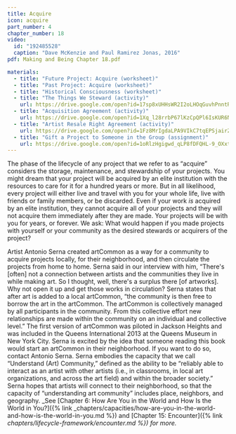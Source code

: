 ```yaml
---
title: Acquire
icon: acquire
part_number: 4
chapter_number: 18
video:
  id: "192485528"
  caption: "Dave McKenzie and Paul Ramirez Jonas, 2016"
pdf: Making and Being Chapter 18.pdf

materials:
  - title: "Future Project: Acquire (worksheet)"
  - title: "Past Project: Acquire (worksheet)"
  - title: "Historical Consciousness (worksheet)"
  - title: "The Things We Steward (activity)"
    url: https://drive.google.com/open?id=17sp8xUHHsWR2I2oLHOqGuvhPnntRoCEQ
  - title: "Acquisition Agreement (activity)"
    url: https://drive.google.com/open?id=1Xq_l28rrbP67lKzCpQPl6IsKUR6NYypW
  - title: "Artist Resale Right Agreement (activity)"
    url: https://drive.google.com/open?id=1Fz8MrIgdaLPA9VIkC7tqEPSjairZ4cm1
  - title: "Gift a Project to Someone in the Group (assignment)"
    url: https://drive.google.com/open?id=1oRlzHgigwd_qLP8fDFQHL-9_OXxt_puV
---
```

The phase of the lifecycle of any project that we refer to as “acquire” considers the storage, maintenance, and stewardship of your projects. You might dream that your project will be acquired by an elite institution with the resources to care for it for a hundred years or more. But in all likelihood, every project will either live and travel with you for your whole life, live with friends or family members, or be discarded. Even if your work _is_ acquired by an elite institution, they cannot acquire all of your projects and they will not acquire them immediately after they are made. Your projects will be with you for years, or forever. We ask: What would happen if you made projects with yourself or your community as the desired stewards or acquirers of the project? 

Artist Antonio Serna created artCommon as a way for a community to acquire projects locally, for their neighborhood, and then circulate the projects from home to home. Serna said in our interview with him, “There's [often] not a connection between artists and the communities they live in while making art. So I thought, well, there's a surplus there [of artworks]. Why not open it up and get those works in circulation? Serna states that after art is added to a local artCommon, “the community is then free to borrow the art in the artCommon. The artCommon is collectively managed by all participants in the community. From this collective effort new relationships are made within the community on an individual and collective level.” The first version of artCommon was piloted in Jackson Heights and was included in the Queens International 2013 at the Queens Museum in New York City. Serna is excited by the idea that someone reading this book would start an artCommon in their neighborhood. If you want to do so, contact Antonio Serna. Serna embodies the capacity that we call “Understand (Art) Community,” defined as the ability to be “reliably able to interact as an artist with other artists (i.e., in classrooms, in local art organizations, and across the art field) and within the broader society.” Serna hopes that artists will connect to their neighborhood, so that the capacity of “understanding art community” includes place, neighbors, and geography. _See [Chapter 6: How Are You in the World and How Is the World in You?]({% link _chapters/capacities/how-are-you-in-the-world-and-how-is-the-world-in-you.md %}) and [Chapter 15: Encounter]({% link _chapters/lifecycle-framework/encounter.md %}) for more._